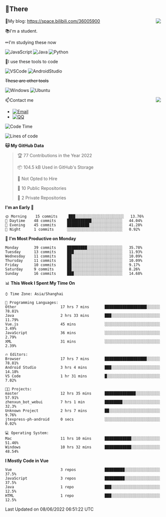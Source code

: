 
## 👏There

<img align="right" src="https://github-readme-stats.vercel.app/api/top-langs/?username=CopilotLaLaLa"/>

📰My blog: https://space.bilibili.com/36005900


📚I'm a student.

✏I'm studying these now

![JavaScript](https://img.shields.io/badge/-JavaScript-ffca18?style=flat-square&logo=JavaScript&logoColor=fff)
![Java](https://img.shields.io/badge/-Java-007d9c?style=flat-square&logo=Java&logoColor=fff)
![Python](https://img.shields.io/badge/-Python-blue?style=flat-square&logo=Python&logoColor=fff)

🔨I use these tools to code

![VSCode](https://img.shields.io/badge/-VSCode-blue?style=flat-square&logo=visualstudiocode&logoColor=fff)
![AndroidStudio](https://img.shields.io/badge/-AndroidStudio-green?style=flat-square&logo=androidstudio&logoColor=fff)

 ~~These are other tools~~
 
![Windows](https://img.shields.io/badge/-Windows-blue?style=flat-square&logo=Windows&logoColor=fff)
![Ubuntu](https://img.shields.io/badge/-Ubuntu-orange?style=flat-square&logo=Ubuntu&logoColor=fff)

 <img align="right" src="https://github-readme-stats.vercel.app/api?username=CopilotLaLaLa" />

📫Contact me

* [![Email](https://img.shields.io/badge/Email-1060770125@qq.com-1?style=social&logoColor=fff)](mailto:1060770125@qq.com)
* [![QQ](https://img.shields.io/badge/QQ-1060770125-1?style=social&logoColor=fff)](tencent://AddContact/?fromId=45&fromSubId=1&subcmd=all&uin=1060770125&website=www.oicqzone.com)

<!--START_SECTION:waka-->
![Code Time](http://img.shields.io/badge/Code%20Time-25%20hrs%2024%20mins-blue)

![Lines of code](https://img.shields.io/badge/From%20Hello%20World%20I%27ve%20Written-38%20Thousand%20lines%20of%20code-blue)

**🐱 My GitHub Data** 

> 🏆 77 Contributions in the Year 2022
 > 
> 📦 104.5 kB Used in GitHub's Storage 
 > 
> 🚫 Not Opted to Hire
 > 
> 📜 10 Public Repositories 
 > 
> 🔑 2 Private Repositories  
 > 
**I'm an Early 🐤** 

```text
🌞 Morning    15 commits     ███░░░░░░░░░░░░░░░░░░░░░░   13.76% 
🌆 Daytime    48 commits     ███████████░░░░░░░░░░░░░░   44.04% 
🌃 Evening    45 commits     ██████████░░░░░░░░░░░░░░░   41.28% 
🌙 Night      1 commits      ░░░░░░░░░░░░░░░░░░░░░░░░░   0.92%

```
📅 **I'm Most Productive on Monday** 

```text
Monday       39 commits     █████████░░░░░░░░░░░░░░░░   35.78% 
Tuesday      13 commits     ███░░░░░░░░░░░░░░░░░░░░░░   11.93% 
Wednesday    11 commits     ██░░░░░░░░░░░░░░░░░░░░░░░   10.09% 
Thursday     11 commits     ██░░░░░░░░░░░░░░░░░░░░░░░   10.09% 
Friday       10 commits     ██░░░░░░░░░░░░░░░░░░░░░░░   9.17% 
Saturday     9 commits      ██░░░░░░░░░░░░░░░░░░░░░░░   8.26% 
Sunday       16 commits     ███░░░░░░░░░░░░░░░░░░░░░░   14.68%

```


📊 **This Week I Spent My Time On** 

```text
⌚︎ Time Zone: Asia/Shanghai

💬 Programming Languages: 
Other                    17 hrs 7 mins       ███████████████████░░░░░░   78.81% 
Java                     2 hrs 33 mins       ███░░░░░░░░░░░░░░░░░░░░░░   11.79% 
Vue.js                   45 mins             ░░░░░░░░░░░░░░░░░░░░░░░░░   3.49% 
JavaScript               36 mins             ░░░░░░░░░░░░░░░░░░░░░░░░░   2.79% 
XML                      31 mins             ░░░░░░░░░░░░░░░░░░░░░░░░░   2.39%

🔥 Editors: 
Browser                  17 hrs 7 mins       ███████████████████░░░░░░   78.81% 
Android Studio           3 hrs 4 mins        ███░░░░░░░░░░░░░░░░░░░░░░   14.18% 
VS Code                  1 hr 31 mins        █░░░░░░░░░░░░░░░░░░░░░░░░   7.02%

🐱‍💻 Projects: 
master                   12 hrs 35 mins      ██████████████░░░░░░░░░░░   57.91% 
zhenxun_bot_webui        7 hrs 1 min         ████████░░░░░░░░░░░░░░░░░   32.3% 
Unknown Project          2 hrs 7 mins        ██░░░░░░░░░░░░░░░░░░░░░░░   9.76% 
jtexpress-ph-android     0 secs              ░░░░░░░░░░░░░░░░░░░░░░░░░   0.02%

💻 Operating System: 
Mac                      11 hrs 10 mins      ████████████░░░░░░░░░░░░░   51.46% 
Windows                  10 hrs 32 mins      ████████████░░░░░░░░░░░░░   48.54%

```

**I Mostly Code in Vue** 

```text
Vue                      3 repos             █████████░░░░░░░░░░░░░░░░   37.5% 
JavaScript               3 repos             █████████░░░░░░░░░░░░░░░░   37.5% 
Java                     1 repo              ███░░░░░░░░░░░░░░░░░░░░░░   12.5% 
HTML                     1 repo              ███░░░░░░░░░░░░░░░░░░░░░░   12.5%

```



 Last Updated on 08/06/2022 06:51:22 UTC
<!--END_SECTION:waka-->

